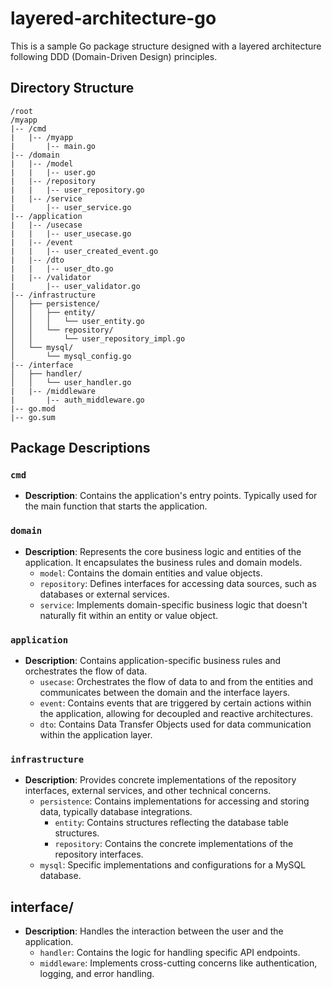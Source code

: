 # layered-architecture-go
This is a sample Go package structure designed with a layered architecture following DDD (Domain-Driven Design) principles.

## Directory Structure
```
/root
/myapp
|-- /cmd
|   |-- /myapp
|       |-- main.go
|-- /domain
|   |-- /model
|   |   |-- user.go
|   |-- /repository
|   |   |-- user_repository.go
|   |-- /service
|       |-- user_service.go
|-- /application
|   |-- /usecase
|   |   |-- user_usecase.go
|   |-- /event
|   |   |-- user_created_event.go
|   |-- /dto
|   |   |-- user_dto.go
|   |-- /validator
|       |-- user_validator.go
|-- /infrastructure
│   ├── persistence/
│   │   ├── entity/
│   │   │   └── user_entity.go
│   │   └── repository/
│   │       └── user_repository_impl.go
│   └── mysql/
│       └── mysql_config.go
|-- /interface
│   ├── handler/ 
│   │   └── user_handler.go
|   |-- /middleware
|       |-- auth_middleware.go
|-- go.mod
|-- go.sum
```

## Package Descriptions

### `cmd`
- **Description**: Contains the application's entry points. Typically used for the main function that starts the application.

### `domain`
- **Description**: Represents the core business logic and entities of the application. It encapsulates the business rules and domain models.
  - `model`: Contains the domain entities and value objects.
  - `repository`: Defines interfaces for accessing data sources, such as databases or external services.
  - `service`: Implements domain-specific business logic that doesn't naturally fit within an entity or value object.

### `application`
- **Description**: Contains application-specific business rules and orchestrates the flow of data.
  - `usecase`: Orchestrates the flow of data to and from the entities and communicates between the domain and the interface layers.
  - `event`: Contains events that are triggered by certain actions within the application, allowing for decoupled and reactive architectures.
  - `dto`: Contains Data Transfer Objects used for data communication within the application layer.

### `infrastructure`
- **Description**: Provides concrete implementations of the repository interfaces, external services, and other technical concerns.
  - `persistence`: Contains implementations for accessing and storing data, typically database integrations.
    - `entity`: Contains structures reflecting the database table structures.
    - `repository`: Contains the concrete implementations of the repository interfaces.
  - `mysql`: Specific implementations and configurations for a MySQL database.

## interface/
- **Description**: Handles the interaction between the user and the application.
  - `handler`: Contains the logic for handling specific API endpoints.
  - `middleware`: Implements cross-cutting concerns like authentication, logging, and error handling.
